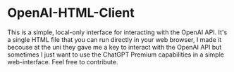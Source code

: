 # OpenAI-HTML-Client
This is a simple, local-only interface for interacting with the OpenAI API. It's a single HTML file that you can run directly in your web browser, I made it becouse at the uni they gave me a key to interact with the OpenAI API but sometimes I just want to use the ChatGPT Premium capabilities in a simple web-interface. Feel free to contribute.
